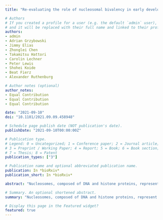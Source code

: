 ```yaml
---
title: "Re-evaluating the role of nucleosomal bivalency in early development"

# Authors
# If you created a profile for a user (e.g. the default `admin` user), write the username (folder name) here 
# and it will be replaced with their full name and linked to their profile.
authors:
- admin
- Adrian Grzybowski
- Jimmy Elias
- Zhonglei Chen
- Takamitsu Hattori
- Carolin Lechner
- Peter Lewis
- Shohei Koide
- Beat Fierz
- Alexander Ruthenburg

# Author notes (optional)
author_notes:
- Equal Contribution
- Equal Contribution
- Equal Contribution

date: "2021-09-10"
doi: "10.1101/2021.09.09.458948"

# Schedule page publish date (NOT publication's date).
publishDate: "2021-09-10T00:00:00Z"

# Publication type.
# Legend: 0 = Uncategorized; 1 = Conference paper; 2 = Journal article;
# 3 = Preprint / Working Paper; 4 = Report; 5 = Book; 6 = Book section;
# 7 = Thesis; 8 = Patent
publication_types: ["3"]

# Publication name and optional abbreviated publication name.
publication: In *bioRxiv*
publication_short: In *bioRxiv*

abstract: "Nucleosomes, composed of DNA and histone proteins, represent the fundamental repeating unit of the eukaryotic genome; posttranslational modifications of these histone proteins influence the activity of the associated genomic regions to regulate cell identity. Traditionally, trimethylation of histone 3-lysine 4 (H3K4me3) is associated with transcriptional initiation, whereas trimethylation of H3K27 (H3K27me3) is considered transcriptionally repressive. The apparent juxtaposition of these opposing marks, termed “bivalent domains”, was proposed to specifically demarcate a small set of transcriptionally-poised lineage-commitment genes that resolve to one constituent modification through differentiation, thereby determining transcriptional status. Since then, many thousands of studies have canonized the bivalency model as a chromatin hallmark of development in many cell types. However, these conclusions are largely based on chromatin immunoprecipitations (ChIP) with significant methodological problems hampering their interpretation. Absent direct quantitative measurements, it has been difficult to evaluate the strength of the bivalency model. Here, we present reICeChIP, a calibrated sequential ChIP method to quantitatively measure H3K4me3/H3K27me3 bivalency genome-wide, addressing the limitations of prior measurements. With reICeChIP, we profile bivalency through the differentiation paradigm that first established this model: from naïve mouse embryonic stem cells (mESCs) into neuronal progenitor cells (NPCs). Our results cast doubt on every aspect of the bivalency model; in this context, we find that bivalency is widespread, does not resolve with differentiation, and is neither sensitive nor specific for identifying poised developmental genes or gene expression status more broadly. Our findings caution against interpreting bivalent domains as specific markers of developmentally poised genes."

# Summary. An optional shortened abstract.
summary: "Nucleosomes, composed of DNA and histone proteins, represent the fundamental repeating unit of the eukaryotic genome; posttranslational modifications of these histone proteins influence the activity of the associated genomic regions to regulate cell identity. Traditionally, trimethylation of histone 3-lysine 4 (H3K4me3) is associated with transcriptional initiation, whereas trimethylation of H3K27 (H3K27me3) is considered transcriptionally repressive. The apparent juxtaposition of these opposing marks, termed “bivalent domains”, was proposed to specifically demarcate a small set of transcriptionally-poised lineage-commitment genes that resolve to one constituent modification through differentiation, thereby determining transcriptional status. Since then, many thousands of studies have canonized the bivalency model as a chromatin hallmark of development in many cell types. However, these conclusions are largely based on chromatin immunoprecipitations (ChIP) with significant methodological problems hampering their interpretation. Absent direct quantitative measurements, it has been difficult to evaluate the strength of the bivalency model. Here, we present reICeChIP, a calibrated sequential ChIP method to quantitatively measure H3K4me3/H3K27me3 bivalency genome-wide, addressing the limitations of prior measurements. With reICeChIP, we profile bivalency through the differentiation paradigm that first established this model: from naïve mouse embryonic stem cells (mESCs) into neuronal progenitor cells (NPCs). Our results cast doubt on every aspect of the bivalency model; in this context, we find that bivalency is widespread, does not resolve with differentiation, and is neither sensitive nor specific for identifying poised developmental genes or gene expression status more broadly. Our findings caution against interpreting bivalent domains as specific markers of developmentally poised genes."

# Display this page in the Featured widget?
featured: true
---
```

